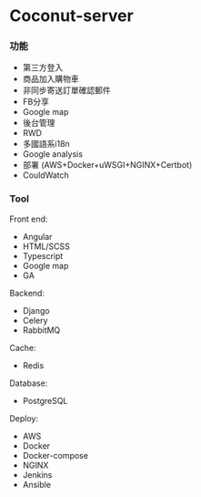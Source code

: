 # Coconut-server

### 功能
- 第三方登入
- 商品加入購物車
- 非同步寄送訂單確認郵件
- FB分享
- Google map
- 後台管理
- RWD
- 多國語系i18n
- Google analysis
- 部署 (AWS+Docker+uWSGI+NGINX+Certbot)
- CouldWatch
### Tool
Front end:
 - Angular
 - HTML/SCSS
 - Typescript
 - Google map
 - GA
 
 Backend:
 - Django
 - Celery
 - RabbitMQ
 
 Cache:
 - Redis
 
 Database:
 - PostgreSQL
 
 Deploy:
 - AWS
 - Docker
 - Docker-compose
 - NGINX
 - Jenkins
 - Ansible
